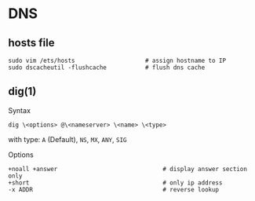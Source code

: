 # DNS

## hosts file

    sudo vim /ets/hosts                    # assign hostname to IP
    sudo dscacheutil -flushcache           # flush dns cache

## dig(1)

  Syntax

    dig \<options> @\<nameserver> \<name> \<type>

  with type: `A` (Default), `NS`, `MX`, `ANY`, `SIG`

  Options

    +noall +answer                              # display answer section only
    +short                                      # only ip address
    -x ADDR                                     # reverse lookup

